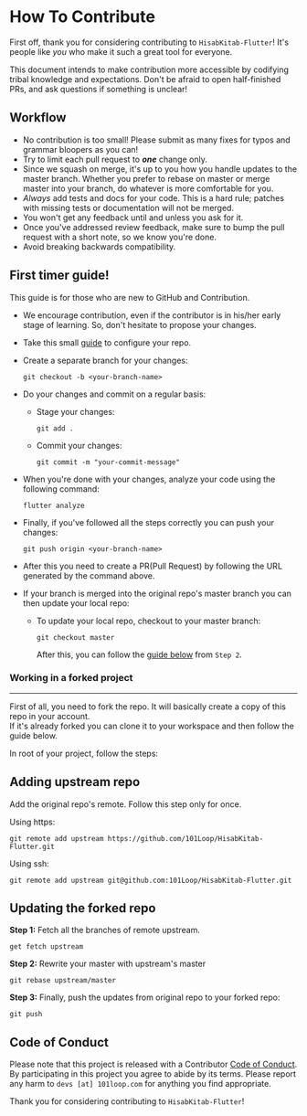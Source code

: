 # How To Contribute

First off, thank you for considering contributing to `HisabKitab-Flutter`! It's
people like _you_ who make it such a great tool for everyone.

This document intends to make contribution more accessible by codifying tribal
knowledge and expectations. Don't be afraid to open half-finished PRs, and ask
questions if something is unclear!

## Workflow

- No contribution is too small! Please submit as many fixes for typos and
  grammar bloopers as you can!
- Try to limit each pull request to **_one_** change only.
- Since we squash on merge, it's up to you how you handle updates to the master
  branch. Whether you prefer to rebase on master or merge master into your
  branch, do whatever is more comfortable for you.
- _Always_ add tests and docs for your code. This is a hard rule; patches with
  missing tests or documentation will not be merged.
- You won't get any feedback until and unless you ask for it.
- Once you've addressed review feedback, make sure to bump the pull request with
  a short note, so we know you're done.
- Avoid breaking backwards compatibility.

## First timer guide!

This guide is for those who are new to GitHub and Contribution.

- We encourage contribution, even if the contributor is in his/her early stage
  of learning. So, don't hesitate to propose your changes.
- Take this small [guide](#working-in-a-forked-project) to configure your repo.
- Create a separate branch for your changes:
  ```
  git checkout -b <your-branch-name>
  ```
- Do your changes and commit on a regular basis:

  - Stage your changes:

    ```
    git add .
    ```

  - Commit your changes:
    ```
    git commit -m "your-commit-message"
    ```

- When you're done with your changes, analyze your code using the following
  command:
  ```
  flutter analyze
  ```
- Finally, if you've followed all the steps correctly you can push your changes:
  ```
  git push origin <your-branch-name>
  ```
- After this you need to create a PR(Pull Request) by following the URL
  generated by the command above.
- If your branch is merged into the original repo's master branch you can then
  update your local repo:
  - To update your local repo, checkout to your master branch:
    ```
    git checkout master
    ```
    After this, you can follow the [guide below](#updating-the-forked-repo) from
    `Step 2`.



### Working in a forked project

---
First of all, you need to fork the repo. It will basically create a copy of this repo in your account.<br>
If it's already forked you can clone it to your workspace and then follow the guide below.

In root of your project, follow the steps:

**Adding upstream repo**
----
Add the original repo's remote. Follow this step only for once. <br>

Using https:

```
git remote add upstream https://github.com/101Loop/HisabKitab-Flutter.git
```

Using ssh:

```
git remote add upstream git@github.com:101Loop/HisabKitab-Flutter.git
```


## Updating the forked repo

**Step 1:** Fetch all the branches of remote upstream.

```
get fetch upstream
```

**Step 2:** Rewrite your master with upstream's master

```
git rebase upstream/master
```

**Step 3:** Finally, push the updates from original repo to your forked repo:

```
git push
```

## Code of Conduct

Please note that this project is released with a Contributor
[Code of Conduct](https://github.com/101loop/HisabKitab-Flutter/blob/master/CODE_OF_CONDUCT.md).
By participating in this project you agree to abide by its terms. Please report
any harm to `devs [at] 101loop.com` for anything you find appropriate.

Thank you for considering contributing to `HisabKitab-Flutter`!
